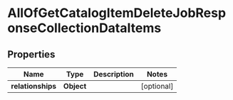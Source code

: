 # AllOfGetCatalogItemDeleteJobResponseCollectionDataItems

## Properties
Name | Type | Description | Notes
------------ | ------------- | ------------- | -------------
**relationships** | **Object** |  |  [optional]

